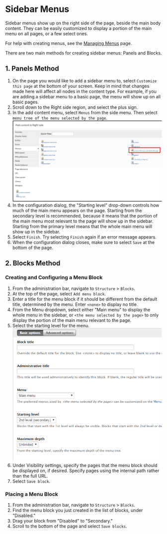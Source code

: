 # Sidebar Menus

Sidebar menus show up on the right side of the page, beside the main body content. They can be easily customized to display a portion of the main menu on all pages, or a few select ones.

For help with creating menus, see the [Managing Menus](menuitems.md) page.

There are two main methods for creating sidebar menus: Panels and Blocks.

## 1. Panels Method

1. On the page you would like to add a sidebar menu to, select `Customize this page` at the bottom of your screen. Keep in mind that changes made here will affect all nodes in the content type. For example, if you are adding a sidebar menu to a basic page, the menu will show up on all basic pages.
2. Scroll down to the Right side region, and select the plus sign.
3. In the add content menu, select `Menus` from the side menu. Then select `menu tree of the menu selected by the page`.
 ![Add content menu with menu tree highlighted](images/menu-selected-by-the-page.png)
4. In the configuration dialog, the "Starting level" drop-down controls how much of the main menu appears on the page. Starting from the secondary level is recommended, because it means that the portion of the main menu most relevant to the page will show up in the sidebar. Starting from the primary level means that the whole main menu will show up in the sidebar.
5. Select `Finish`. Try selecting `Finish` again if an error message appears.
6. When the configuration dialog closes, make sure to select `Save` at the bottom of the page.

## 2. Blocks Method

### Creating and Configuring a Menu Block

1. From the administration bar, navigate to `Structure` > `Blocks`.
2. At the top of the page, select `Add menu block`.
3. Enter a title for the menu block if it should be different from the default title, determined by the menu. Enter `<none>` to display no title.
4. From the Menu dropdown, select either "Main menu" to display the whole menu in the sidebar, or `<the menu selected by the page>` to only display the portion of the main menu relevant to the page.
5. Select the starting level for the menu. 
 ![add menu block window](images/add-menu-block.png)
6. Under Visibility settings, specify the pages that the menu block should be displayed on, if desired. Specify pages using the internal path rather than the full URL.
7. Select `Save block`.

### Placing a Menu Block

1. From the administration bar, navigate to `Structure` > `Blocks`.
2. Find the menu block you just created in the list of blocks, under "Disabled."
3. Drag your block from "Disabled" to "Secondary."
4. Scroll to the bottom of the page and select `Save blocks`.
